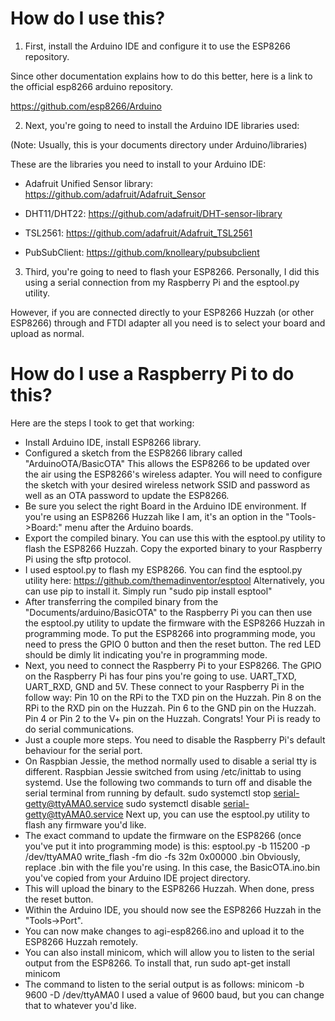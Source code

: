 # How do I use this?

 1. First, install the Arduino IDE and configure it to use the ESP8266 repository.

 Since other documentation explains how to do this better, here is a link to the
 official esp8266 arduino repository.

 https://github.com/esp8266/Arduino

 2. Next, you're going to need to install the Arduino IDE libraries used:

 (Note: Usually, this is your documents directory under Arduino/libraries)

 These are the libraries you need to install to your Arduino IDE:

 - Adafruit Unified Sensor library: https://github.com/adafruit/Adafruit_Sensor

 - DHT11/DHT22: https://github.com/adafruit/DHT-sensor-library

 - TSL2561: https://github.com/adafruit/Adafruit_TSL2561

 - PubSubClient: https://github.com/knolleary/pubsubclient

 3. Third, you're going to need to flash your ESP8266. Personally, I did this using a
 serial connection from my Raspberry Pi and the esptool.py utility.

 However, if you are connected directly to your ESP8266 Huzzah (or other ESP8266) through
 and FTDI adapter all you need is to select your board and upload as normal.

# How do I use a Raspberry Pi to do this?
 Here are the steps I took to get that working:
  - Install Arduino IDE, install ESP8266 library.
  - Configured a sketch from the ESP8266 library called "ArduinoOTA/BasicOTA"
    This allows the ESP8266 to be updated over the air using the ESP8266's wireless adapter.
    You will need to configure the sketch with your desired wireless network SSID and password
    as well as an OTA password to update the ESP8266.
  - Be sure you select the right Board in the Arduino IDE environment. If you're using an ESP8266
    Huzzah like I am, it's an option in the "Tools->Board:" menu after the Arduino boards.
  - Export the compiled binary. You can use this with the esptool.py utility to flash the
    ESP8266 Huzzah. Copy the exported binary to your Raspberry Pi using the sftp protocol.
  - I used esptool.py to flash my ESP8266. You can find the esptool.py utility here:
    https://github.com/themadinventor/esptool
    Alternatively, you can use pip to install it.
    Simply run "sudo pip install esptool"
  - After transferring the compiled binary from the "Documents/arduino/BasicOTA" to the Raspberry Pi
    you can then use the esptool.py utility to update the firmware with the ESP8266 Huzzah in
    programming mode. To put the ESP8266 into programming mode, you need to press the GPIO 0
    button and then the reset button. The red LED should be dimly lit indicating you're in programming
    mode.
  - Next, you need to connect the Raspberry Pi to your ESP8266. The GPIO on the Raspberry Pi has four
    pins you're going to use. UART_TXD, UART_RXD, GND and 5V. These connect to your Raspberry Pi in the
    follow way:
    Pin 10 on the RPi to the TXD pin on the Huzzah.
    Pin 8 on the RPi to the RXD pin on the Huzzah.
    Pin 6 to the GND pin on the Huzzah.
    Pin 4 or Pin 2 to the V+ pin on the Huzzah.
    Congrats! Your Pi is ready to do serial communications.
  - Just a couple more steps. You need to disable the Raspberry Pi's default behaviour for the serial port.
  - On Raspbian Jessie, the method normally used to disable a serial tty is different.
    Raspbian Jessie switched from using /etc/inittab to using systemd.
    Use the following two commands to turn off and disable the serial terminal from running by default.
    sudo systemctl stop serial-getty@ttyAMA0.service
    sudo systemctl disable serial-getty@ttyAMA0.service
    Next up, you can use the esptool.py utility to flash any firmware you'd like.    
  - The exact command to update the firmware on the ESP8266 (once you've put it into programming mode) is this:
     esptool.py -b 115200 -p /dev/ttyAMA0 write_flash -fm dio -fs 32m 0x00000 <file>.bin
    Obviously, replace <file>.bin with the file you're using. In this case, the BasicOTA.ino.bin you've copied
    from your Arduino IDE project directory.
  - This will upload the binary to the ESP8266 Huzzah. When done, press the reset button.
  - Within the Arduino IDE, you should now see the ESP8266 Huzzah in the "Tools->Port".
  - You can now make changes to agi-esp8266.ino and upload it to the ESP8266 Huzzah remotely.
  - You can also install minicom, which will allow you to listen to the serial output from the ESP8266.
    To install that, run sudo apt-get install minicom
  - The command to listen to the serial output is as follows:
    minicom -b 9600 -D /dev/ttyAMA0
    I used a value of 9600 baud, but you can change that to whatever you'd like.
